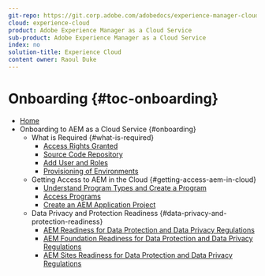 ```yaml
---
git-repo: https://git.corp.adobe.com/adobedocs/experience-manager-cloud-service.en
cloud: experience-cloud
product: Adobe Experience Manager as a Cloud Service
sub-product: Adobe Experience Manager as a Cloud Service
index: no
solution-title: Experience Cloud
content owner: Raoul Duke
---
```


# Onboarding {#toc-onboarding}

+ [Home](/help/landing/home.md)
+ Onboarding to AEM as a Cloud Service {#onboarding}
  + What is Required {#what-is-required}
    + [Access Rights Granted](/help/onboarding/what-is-required/access-rights-granted.md)
    + [Source Code Repository](/help/onboarding/what-is-required/source-code-repository.md)
    + [Add User and Roles](/help/onboarding/what-is-required/add-users-roles.md)
    + [Provisioning of Environments](/help/onboarding/what-is-required/environments-provisioned.md)
  + Getting Access to AEM in the Cloud {#getting-access-aem-in-cloud}
    + [Understand Program Types and Create a Program](/help/onboarding/getting-access-to-aem-in-cloud/creating-a-program.md)
    + [Access Programs](/help/onboarding/getting-access-to-aem-in-cloud/first-time-login.md)
    + [Create an AEM Application Project](/help/onboarding/getting-access-to-aem-in-cloud/creating-aem-application-project.md)
  + Data Privacy and Protection Readiness {#data-privacy-and-protection-readiness}
    + [AEM Readiness for Data Protection and Data Privacy Regulations](/help/onboarding/data-privacy-and-protection-readiness/data-protection-and-privacy.md)
    + [AEM Foundation Readiness for Data Protection and Data Privacy Regulations](/help/onboarding/data-privacy-and-protection-readiness/data-protection-and-privacy-foundation.md)
    + [AEM Sites Readiness for Data Protection and Data Privacy Regulations](/help/onboarding/data-privacy-and-protection-readiness/data-protection-and-privacy-sites.md)